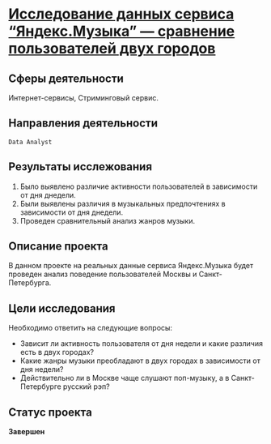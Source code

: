 # [Исследование данных сервиса “Яндекс.Музыка” — сравнение пользователей двух городов](https://github.com/BlackAkcel/Yandex.Praktikum/blob/main/Yandex.Music/yandex_music.ipynb)
## Сферы деятельности
Интернет-сервисы, Стриминговый сервис.
## Направления деятельности
`Data Analyst`

## Результаты исслежования
1. Было выявлено различие активности пользователей в зависимости от дня днедели.
2. Были выявлены различия в музыкальных предпочтениях в зависимости от дня днедели.
3. Проведен сравнительный анализ жанров музыки.

## Описание проекта
В данном проекте на реальных данные сервиса Яндекс.Музыка будет проведен анализ поведение пользователей Москвы и Санкт-Петербурга.

## Цели исследования 
Необходимо ответить на следующие вопросы:
- Зависит ли активность пользователя от дня недели и какие различия есть в двух городах?
- Какие жанры музыки преобладают в двух городах в зависимости от дня недели?
- Действительно ли в Москве чаще слушают поп-музыку, а в Санкт-Петербурге русский рэп?

## Статус проекта
**Завершен**

